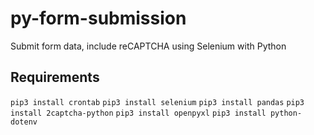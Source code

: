 # py-form-submission
Submit form data, include reCAPTCHA using Selenium with Python

## Requirements 

`pip3 install crontab`
`pip3 install selenium`
`pip3 install pandas`
`pip3 install 2captcha-python`
`pip3 install openpyxl`
`pip3 install python-dotenv`